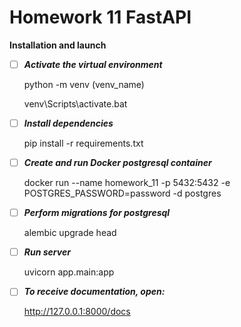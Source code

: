 # Homework 11 FastAPI

**Installation and launch**

- [ ] **_Activate the virtual environment_**

    python -m venv (venv_name)

    venv\Scripts\activate.bat

- [ ] **_Install dependencies_**
 
    pip install -r requirements.txt

- [ ] **_Create and run Docker postgresql container_**

    docker run --name homework_11 -p 5432:5432 -e POSTGRES_PASSWORD=password -d postgres

- [ ] **_Perform migrations for postgresql_**

    alembic upgrade head
    
- [ ] **_Run server_**

    uvicorn app.main:app

- [ ] **_To receive documentation, open:_**

    http://127.0.0.1:8000/docs

